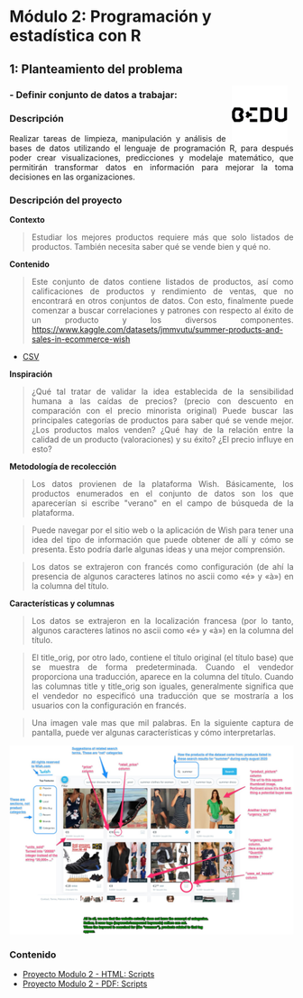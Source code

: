 # Módulo 2: Programación y estadística con R

## 1: Planteamiento del problema 

<img src="../img/bedu.jpg" align="right" height="100" width="100" hspace="10">
<div style="text-align: justify;">

### - Definir conjunto de datos a trabajar: 
<div style="text-align: justify;">

### Descripción
Realizar tareas de limpieza, manipulación y análisis de bases de datos utilizando el lenguaje de programación R, para después poder crear visualizaciones, predicciones y modelaje matemático, que permitirán transformar datos en información para mejorar la toma decisiones en las organizaciones.
  
### Descripción del proyecto

**Contexto**  

>Estudiar los mejores productos requiere más que solo listados de productos. También necesita saber qué se vende bien y qué no.

**Contenido**

>Este conjunto de datos contiene listados de productos, así como calificaciones de productos y rendimiento de ventas, que no encontrará en otros conjuntos de datos.
>Con esto, finalmente puede comenzar a buscar correlaciones y patrones con respecto al éxito de un producto y los diversos componentes.
>https://www.kaggle.com/datasets/jmmvutu/summer-products-and-sales-in-ecommerce-wish
- [CSV](DS/productos-verano-calificación-rendimiento_2020-08.csv) 

**Inspiración**

>¿Qué tal tratar de validar la idea establecida de la sensibilidad humana a las caídas de precios? (precio con descuento en comparación con el precio minorista original)
>Puede buscar las principales categorías de productos para saber qué se vende mejor.
>¿Los productos malos venden? ¿Qué hay de la relación entre la calidad de un producto (valoraciones) y su éxito? ¿El precio influye en esto?

**Metodología de recolección**
  
>Los datos provienen de la plataforma Wish.
Básicamente, los productos enumerados en el conjunto de datos son los que aparecerían si escribe "verano" en el campo de búsqueda de la plataforma.

>Puede navegar por el sitio web o la aplicación de Wish para tener una idea del tipo de información que puede obtener de allí y cómo se presenta. Esto podría darle algunas ideas y una mejor comprensión.

>Los datos se extrajeron con francés como configuración (de ahí la presencia de algunos caracteres latinos no ascii como «é» y «à») en la columna del título.

**Características y columnas**
>Los datos se extrajeron en la localización francesa (por lo tanto, algunos caracteres latinos no ascii como «é» y «à») en la columna del título.

>El title_orig, por otro lado, contiene el título original (el título base) que se muestra de forma predeterminada. Cuando el vendedor proporciona una traducción, aparece en la columna del título. Cuando las columnas title y title_orig son iguales, generalmente significa que el vendedor no especificó una traducción que se mostraría a los usuarios con la configuración en francés.

>Una imagen vale mas que mil palabras. En la siguiente captura de pantalla, puede ver algunas características y cómo interpretarlas.
  
  
  <img src="../img/M2/M2.jpg" width="1000">

### Contenido

- [Proyecto Modulo 2 - HTML: Scripts](scripts/Proyecto_M2.html)  
- [Proyecto Modulo 2 - PDF: Scripts](scripts/Proyecto_M2.pdf)  
  